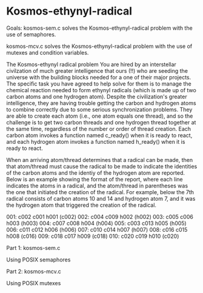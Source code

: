 # Kosmos-ethynyl-radical
Goals:
kosmos-sem.c solves the Kosmos-ethynyl-radical
problem with the use of semaphores.

kosmos-mcv.c solves the Kosmos-ethynyl-radical
problem with the use of mutexes and condition variables.

The Kosmos-ethynyl radical problem
You are hired by an interstellar civilzation of much greater intelligence that
ours (!!) who are seeding the universe with the building blocks needed for a
one of their major projects. The specific task you have agreed to help solve
for them is to manage the chemical reaction needed to form ethynyl radicals
(which is made up of two carbon atoms and one hydrogen atom).
Despite the civilization's greater intelligence, they are having trouble getting
the carbon and hydrogen atoms to combine correctly due to some serious synchronization
problems. They are able to create each atom (i.e., one atom equals one thread), and so
the challenge is to get two carbon threads and one hydrogen thread together at the
same time, regardless of the number or order of thread creation.
Each carbon atom invokes a function named c_ready() when it is ready to react, and
each hydrogen atom invokes a function named h_ready() when it is ready to react.

When an arriving atom/thread determines that a radical can be made, then that
atom/thread must cause the radical to be made to indicate the identities of the
carbon atoms and the identiy of the hydrogen atom are reported. Below is an
example showing the format of the report, where each line indicates the atoms
in a radical, and the atom/thread in parentheses was the one that initiated the
creation of the radical. For example, below the 7th radical consists of carbon
atoms 10 and 14 and hydrogen atom 7, and it was the hydrogen atom that triggered
the creation of the radical.

001: c002 c001 h001 (c002)
002: c004 c009 h002 (h002)
003: c005 c006 h003 (h003)
004: c007 c008 h004 (h004)
005: c003 c013 h005 (h005)
006: c011 c012 h006 (h006)
007: c010 c014 h007 (h007)
008: c016 c015 h008 (c016)
009: c018 c017 h009 (c018)
010: c020 c019 h010 (c020)


Part 1: kosmos-sem.c

Using POSIX semaphores

Part 2: kosmos-mcv.c

Using POSIX mutexes 
